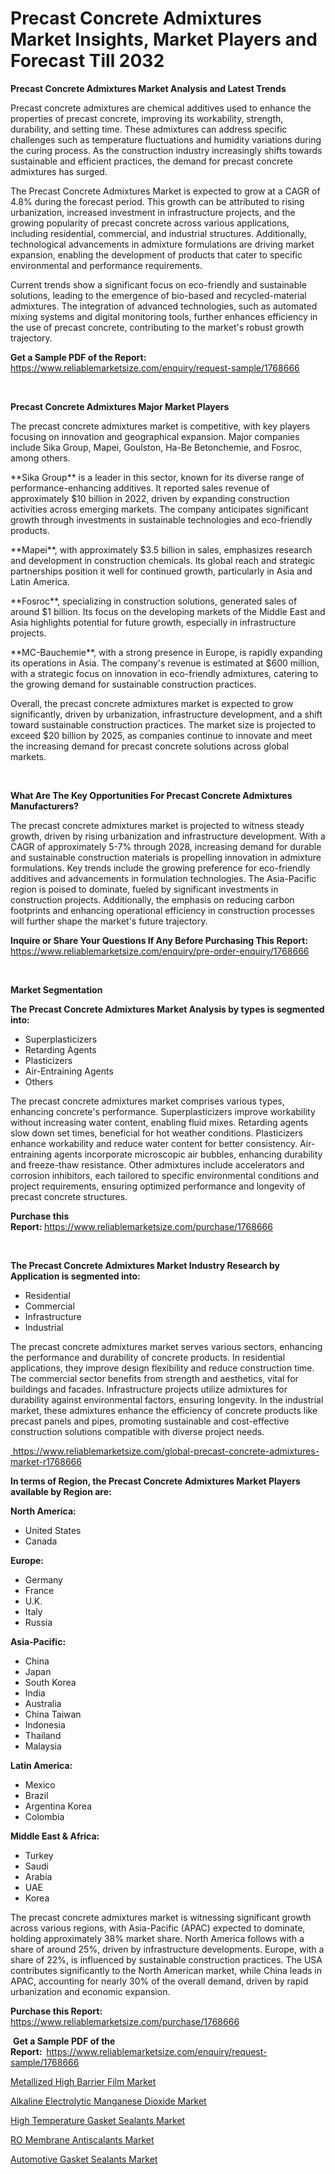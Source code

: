 <p><h1>Precast Concrete Admixtures Market Insights, Market Players and Forecast Till 2032</h1></p><p><strong>Precast Concrete Admixtures Market Analysis and Latest Trends</strong></p>
<p><p>Precast concrete admixtures are chemical additives used to enhance the properties of precast concrete, improving its workability, strength, durability, and setting time. These admixtures can address specific challenges such as temperature fluctuations and humidity variations during the curing process. As the construction industry increasingly shifts towards sustainable and efficient practices, the demand for precast concrete admixtures has surged.</p><p>The Precast Concrete Admixtures Market is expected to grow at a CAGR of 4.8% during the forecast period. This growth can be attributed to rising urbanization, increased investment in infrastructure projects, and the growing popularity of precast concrete across various applications, including residential, commercial, and industrial structures. Additionally, technological advancements in admixture formulations are driving market expansion, enabling the development of products that cater to specific environmental and performance requirements.</p><p>Current trends show a significant focus on eco-friendly and sustainable solutions, leading to the emergence of bio-based and recycled-material admixtures. The integration of advanced technologies, such as automated mixing systems and digital monitoring tools, further enhances efficiency in the use of precast concrete, contributing to the market's robust growth trajectory.</p></p>
<p><strong>Get a Sample PDF of the Report:&nbsp;</strong> <a href="https://www.reliablemarketsize.com/enquiry/request-sample/1768666?utm_campaign=2005&utm_medium=2&utm_source=Github&utm_content=ia&utm_term=03042025&utm_id=precast-concrete-admixtures">https://www.reliablemarketsize.com/enquiry/request-sample/1768666</a></p>
<p>&nbsp;</p>
<p><strong>Precast Concrete Admixtures Major Market Players</strong></p>
<p><p>The precast concrete admixtures market is competitive, with key players focusing on innovation and geographical expansion. Major companies include Sika Group, Mapei, Goulston, Ha-Be Betonchemie, and Fosroc, among others. </p><p>**Sika Group** is a leader in this sector, known for its diverse range of performance-enhancing additives. It reported sales revenue of approximately $10 billion in 2022, driven by expanding construction activities across emerging markets. The company anticipates significant growth through investments in sustainable technologies and eco-friendly products.</p><p>**Mapei**, with approximately $3.5 billion in sales, emphasizes research and development in construction chemicals. Its global reach and strategic partnerships position it well for continued growth, particularly in Asia and Latin America.</p><p>**Fosroc**, specializing in construction solutions, generated sales of around $1 billion. Its focus on the developing markets of the Middle East and Asia highlights potential for future growth, especially in infrastructure projects.</p><p>**MC-Bauchemie**, with a strong presence in Europe, is rapidly expanding its operations in Asia. The company's revenue is estimated at $600 million, with a strategic focus on innovation in eco-friendly admixtures, catering to the growing demand for sustainable construction practices.</p><p>Overall, the precast concrete admixtures market is expected to grow significantly, driven by urbanization, infrastructure development, and a shift toward sustainable construction practices. The market size is projected to exceed $20 billion by 2025, as companies continue to innovate and meet the increasing demand for precast concrete solutions across global markets.</p></p>
<p>&nbsp;</p>
<p><strong>What Are The Key Opportunities For Precast Concrete Admixtures Manufacturers?</strong></p>
<p><p>The precast concrete admixtures market is projected to witness steady growth, driven by rising urbanization and infrastructure development. With a CAGR of approximately 5-7% through 2028, increasing demand for durable and sustainable construction materials is propelling innovation in admixture formulations. Key trends include the growing preference for eco-friendly additives and advancements in formulation technologies. The Asia-Pacific region is poised to dominate, fueled by significant investments in construction projects. Additionally, the emphasis on reducing carbon footprints and enhancing operational efficiency in construction processes will further shape the market's future trajectory.</p></p>
<p><strong>Inquire or Share Your Questions If Any Before Purchasing This Report:</strong> <a href="https://www.reliablemarketsize.com/enquiry/pre-order-enquiry/1768666?utm_campaign=2005&utm_medium=2&utm_source=Github&utm_content=ia&utm_term=03042025&utm_id=precast-concrete-admixtures">https://www.reliablemarketsize.com/enquiry/pre-order-enquiry/1768666</a></p>
<p>&nbsp;</p>
<p><strong>Market Segmentation</strong></p>
<p><strong>The Precast Concrete Admixtures Market Analysis by types is segmented into:</strong></p>
<p><ul><li>Superplasticizers</li><li>Retarding Agents</li><li>Plasticizers</li><li>Air-Entraining Agents</li><li>Others</li></ul></p>
<p><p>The precast concrete admixtures market comprises various types, enhancing concrete's performance. Superplasticizers improve workability without increasing water content, enabling fluid mixes. Retarding agents slow down set times, beneficial for hot weather conditions. Plasticizers enhance workability and reduce water content for better consistency. Air-entraining agents incorporate microscopic air bubbles, enhancing durability and freeze-thaw resistance. Other admixtures include accelerators and corrosion inhibitors, each tailored to specific environmental conditions and project requirements, ensuring optimized performance and longevity of precast concrete structures.</p></p>
<p><strong>Purchase this Report:&nbsp;</strong><a href="https://www.reliablemarketsize.com/purchase/1768666?utm_campaign=2005&utm_medium=2&utm_source=Github&utm_content=ia&utm_term=03042025&utm_id=precast-concrete-admixtures">https://www.reliablemarketsize.com/purchase/1768666</a></p>
<p>&nbsp;</p>
<p><strong>The Precast Concrete Admixtures Market Industry Research by Application is segmented into:</strong></p>
<p><ul><li>Residential</li><li>Commercial</li><li>Infrastructure</li><li>Industrial</li></ul></p>
<p><p>The precast concrete admixtures market serves various sectors, enhancing the performance and durability of concrete products. In residential applications, they improve design flexibility and reduce construction time. The commercial sector benefits from strength and aesthetics, vital for buildings and facades. Infrastructure projects utilize admixtures for durability against environmental factors, ensuring longevity. In the industrial market, these admixtures enhance the efficiency of concrete products like precast panels and pipes, promoting sustainable and cost-effective construction solutions compatible with diverse project needs.</p></p>
<p><a href="https://www.reliablemarketsize.com/global-precast-concrete-admixtures-market-r1768666?utm_campaign=2005&utm_medium=2&utm_source=Github&utm_content=ia&utm_term=03042025&utm_id=precast-concrete-admixtures">&nbsp;https://www.reliablemarketsize.com/global-precast-concrete-admixtures-market-r1768666</a></p>
<p><strong>In terms of Region, the Precast Concrete Admixtures Market Players available by Region are:</strong></p>
<p>
    <p> <strong> North America: </strong>
        <ul>
            <li>United States</li>
            <li>Canada</li>
        </ul>
        </p> 
    <p> <strong> Europe: </strong>
        <ul>
            <li>Germany</li>
            <li>France</li>
            <li>U.K.</li>
            <li>Italy</li>
            <li>Russia</li>
        </ul>
        </p> 
    <p> <strong> Asia-Pacific: </strong>
        <ul>
            <li>China</li>
            <li>Japan</li>
            <li>South Korea</li>
            <li>India</li>
            <li>Australia</li>
            <li>China Taiwan</li>
            <li>Indonesia</li>
            <li>Thailand</li>
            <li>Malaysia</li>
        </ul>
        </p> 
    <p> <strong> Latin America: </strong>
        <ul>
            <li>Mexico</li>
            <li>Brazil</li>
            <li>Argentina Korea</li>
            <li>Colombia</li>
        </ul>
        </p> 
    <p> <strong> Middle East & Africa: </strong>
        <ul>
            <li>Turkey</li>
            <li>Saudi</li>
            <li>Arabia</li>
            <li>UAE</li>
            <li>Korea</li>
        </ul>
    </p>
    </p>
<p><p>The precast concrete admixtures market is witnessing significant growth across various regions, with Asia-Pacific (APAC) expected to dominate, holding approximately 38% market share. North America follows with a share of around 25%, driven by infrastructure developments. Europe, with a share of 22%, is influenced by sustainable construction practices. The USA contributes significantly to the North American market, while China leads in APAC, accounting for nearly 30% of the overall demand, driven by rapid urbanization and economic expansion.</p></p>
<p><strong>Purchase this Report: </strong><a href="https://www.reliablemarketsize.com/purchase/1768666?utm_campaign=2005&utm_medium=2&utm_source=Github&utm_content=ia&utm_term=03042025&utm_id=precast-concrete-admixtures">https://www.reliablemarketsize.com/purchase/1768666</a></p>
<p>&nbsp;<strong>Get a Sample PDF of the Report:&nbsp;&nbsp;</strong><a href="https://www.reliablemarketsize.com/enquiry/request-sample/1768666?utm_campaign=2005&utm_medium=2&utm_source=Github&utm_content=ia&utm_term=03042025&utm_id=precast-concrete-admixtures">https://www.reliablemarketsize.com/enquiry/request-sample/1768666</a></p>
<p><strong></strong></p>
<p><p><a href="https://github.com/kohushamudo3/Market-Research-Report-List-1/blob/main/metallized-high-barrier-film-market.md?utm_campaign=2005&utm_medium=2&utm_source=Github&utm_content=ia&utm_term=03042025&utm_id=precast-concrete-admixtures">Metallized High Barrier Film Market</a></p><p><a href="https://github.com/myrieronays5/Market-Research-Report-List-1/blob/main/alkaline-electrolytic-manganese-dioxide-market.md?utm_campaign=2005&utm_medium=2&utm_source=Github&utm_content=ia&utm_term=03042025&utm_id=precast-concrete-admixtures">Alkaline Electrolytic Manganese Dioxide Market</a></p><p><a href="https://github.com/gogashopkewy/Market-Research-Report-List-1/blob/main/high-temperature-gasket-sealants-market.md?utm_campaign=2005&utm_medium=2&utm_source=Github&utm_content=ia&utm_term=03042025&utm_id=precast-concrete-admixtures">High Temperature Gasket Sealants Market</a></p><p><a href="https://github.com/lylyparadise/Market-Research-Report-List-6/blob/main/ro-membrane-antiscalants-market.md?utm_campaign=2005&utm_medium=2&utm_source=Github&utm_content=ia&utm_term=03042025&utm_id=precast-concrete-admixtures">RO Membrane Antiscalants Market</a></p><p><a href="https://github.com/eskelimaksic/Market-Research-Report-List-1/blob/main/automotive-gasket-sealants-market.md?utm_campaign=2005&utm_medium=2&utm_source=Github&utm_content=ia&utm_term=03042025&utm_id=precast-concrete-admixtures">Automotive Gasket Sealants Market</a></p></p>